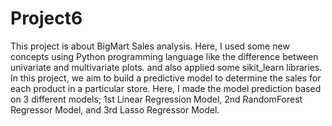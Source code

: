 # Project6
This project is about BigMart Sales analysis. Here, I used some new concepts using Python programming language like the difference between univariate and multivariate plots. 
and also applied some sikit_learn libraries. In this project, we aim to build a predictive model to determine the sales for each product in a particular store. 
Here, I made the model prediction based on 3 different models; 1st Linear Regression Model, 2nd RandomForest Regressor Model, and 3rd Lasso Regressor Model.
